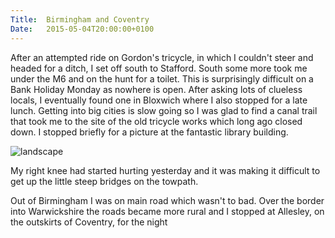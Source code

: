 ```yaml
---
Title:	Birmingham and Coventry
Date:	2015-05-04T20:00:00+0100
---
```


After an attempted ride on Gordon's tricycle, in which I couldn't steer and headed for a ditch, I set off south to Stafford. South some more took me under the M6 and on the hunt for a toilet. This is surprisingly difficult on a Bank Holiday Monday as nowhere is open. After asking lots of clueless locals, I eventually found one in Bloxwich where I also stopped for a late lunch. Getting into big cities is slow going so I was glad to find a canal trail that took me to the site of the old tricycle works which long ago closed down. I stopped briefly for a picture at the fantastic library building.

![landscape](https://farm8.staticflickr.com/7685/17183189250_cebf612847.jpg "Birmingham Central Library")

My right knee had started hurting yesterday and it was making it difficult to get up the little steep bridges on the towpath.

Out of Birmingham I was on main road which wasn't to bad. Over the border into Warwickshire the roads became more rural and I stopped at Allesley, on the outskirts of Coventry, for the night
